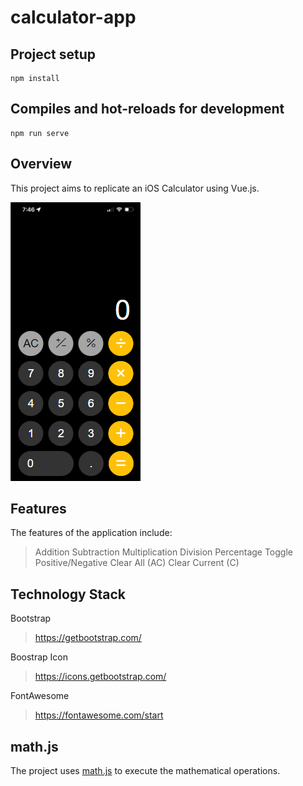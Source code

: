 # calculator-app

## Project setup
```
npm install
```

## Compiles and hot-reloads for development
```
npm run serve
```

## Overview
This project aims to replicate an iOS Calculator using Vue.js.

![iOS Calculator](./src/assets/screenshot.png)

## Features
The features of the application include:
> Addition
> Subtraction
> Multiplication
> Division
> Percentage
> Toggle Positive/Negative
> Clear All (AC)
> Clear Current (C)

## Technology Stack
Bootstrap
> https://getbootstrap.com/

Boostrap Icon
> https://icons.getbootstrap.com/

FontAwesome
> https://fontawesome.com/start

## math.js
The project uses [math.js](https://api.mathjs.org/) to execute the mathematical operations.
